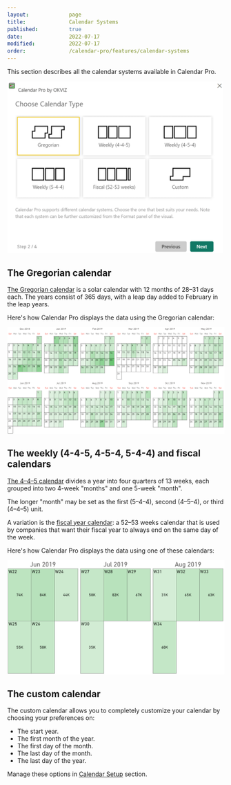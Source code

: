 ```yaml
---
layout:             page
title:              Calendar Systems
published:          true
date:               2022-07-17
modified:           2022-07-17
order:              /calendar-pro/features/calendar-systems
---
```


This section describes all the calendar systems available in Calendar Pro.

<img src="images/calendar-systems.png" width="500" alt="Calendar systems in Calendar pro">

## The Gregorian calendar
[The Gregorian calendar](https://en.wikipedia.org/wiki/Gregorian_calendar) is a solar calendar with 12 months of 28–31 days each. The years consist of 365 days, with a leap day added to February in the leap years.

Here's how Calendar Pro displays the data using the Gregorian calendar:

<img src="images/gregorian-calendar.png" width="1000" alt="The Gregorian calendar in Calendar pro">

## The weekly (4-4-5, 4-5-4, 5-4-4) and fiscal calendars
[The 4–4–5 calendar](https://en.wikipedia.org/wiki/4%E2%80%934%E2%80%935_calendar) divides a year into four quarters of 13 weeks, each grouped into two 4-week "months" and one 5-week "month".

The longer "month" may be set as the first (5–4–4), second (4–5–4), or third (4–4–5) unit.

A variation is the [fiscal year calendar](https://en.wikipedia.org/wiki/Fiscal_year): a 52–53 weeks calendar that is used by companies that want their fiscal year to always end on the same day of the week.

Here's how Calendar Pro displays the data using one of these calendars:

<img src="images/4-4-5-calendar.png" width="700" alt="The 4-4-5 calendar in Calendar pro">

## The custom calendar
The custom calendar allows you to completely customize your calendar by choosing your preferences on:
- The start year.
- The first month of the year.
- The first day of the month.
- The last day of the month.
- The last day of the year.

Manage these options in [Calendar Setup](../options/calendar/index) section.
